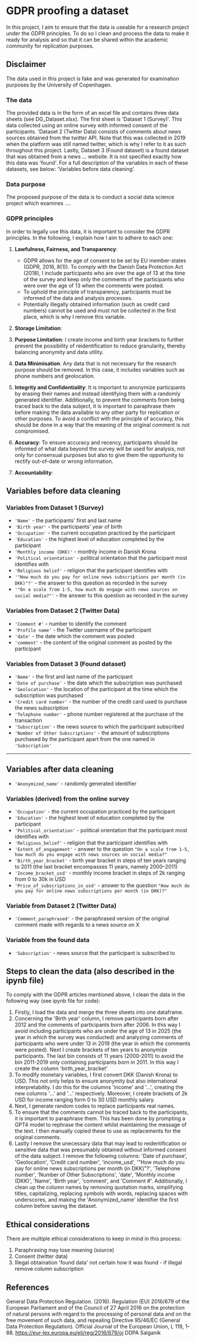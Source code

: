 # GDPR proofing a dataset

In this project, I aim to ensure that the data is useable for a research project under the GDPR principles. To do so I clean and process the data to make it ready for analysis and so that it can be shared within the academic community for replication purposes. 

## Disclaimer
The data used in this project is fake and was generated for examination purposes by the University of Copenhagen. 

### The data 
The provided data is in the form of an excel file and contains three data sheets (see DG_Dataset.xlsx). The first sheet is 'Dataset 1 (Survey)'. This data collected using an online survey with informed consent of the participants. 'Dataset 2 (Twitter Data) consists of comments about news sources obtained from the twitter API. Note that this was collected in 2019 when the platform was still named twitter, which is why I refer to it as such throughout this project. Lastly, Dataset 3 (Found dataset) is a found dataset that was obtained from a news ... website. It is not specified exactly how this data was 'found'. For a full description of the variables in each of these datasets, see below: 'Variables before data cleaning'. 

### Data purpose
The proposed purpose of the data is to conduct a social data science project which examines .... 

### GDPR principles

In order to legally use this data, it is important to consider the GDPR principles. In the following, I explain how I aim to adhere to each one: 

1. **Lawfulness, Fairness, and Transparency**:
   - GDPR allows for the age of consent to be set by EU member-states (GDPR, 2016, 8(1)). To comply with the Danish Data Protection Act (2018), I include participants who are over the age of 13 at the time of the survey and keep only the comments of the participants who were over the age of 13 when the comments were posted.
   - To uphold the principle of transparency, participants must be informed of the data and analysis processes.
   - Potentially illegally obtained information (such as credit card numbers) cannot be used and must not be collected in the first place, which is why I remove this variable.

2. **Storage Limitation**:

3. **Purpose Limitation**: I create income and birth year brackets to further prevent the possibility of reidentification to reduce granularity, thereby balancing anonymity and data utility.

4. **Data Minimisation**: Any data that is not necessary for the research purpose should be removed. In this case, it includes variables such as phone numbers and geolocation.

5. **Integrity and Confidentiality**: It is important to anonymize participants by erasing their names and instead identifying them with a randomly generated identifier. Additionally, to prevent the comments from being traced back to the data subject, it is important to paraphrase them before making the data available to any other party for replication or other purposes. To avoid a conflict with the principle of accuracy, this should be done in a way that the meaning of the original comment is not compromised. 

6. **Accuracy**: To ensure accuracy and recency, participants should be informed of what data beyond the survey will be used for analysis, not only for consensual purposes but also to give them the opportunity to rectify out-of-date or wrong information. 

7. **Accountability**: 


## Variables before data cleaning 

### Variables from Dataset 1 (Survey)
- `'Name'` - the participants' first and last name  
- `'Birth year'` - the participants' year of birth  
- `'Occupation'` - the current occupation practiced by the participant  
- `'Education'` - the highest level of education completed by the participant  
- `'Monthly income (DKK)'` - monthly income in Danish Krona  
- `'Political orientation'` - political orientation that the participant most identifies with  
- `'Religious belief'` - religion that the participant identifies with  
- `'"How much do you pay for online news subscriptions per month (in DKK)"?'` - the answer to this question as recorded in the survey  
- `'"On a scale from 1-5, how much do engage with news sources on social media?"'` - the answer to this question as recorded in the survey  

### Variables from Dataset 2 (Twitter Data)
- `'Comment #'` - number to identify the comment  
- `'Profile name'` - the Twitter username of the participant  
- `'date'` - the date which the comment was posted  
- `'comment'` - the content of the original comment as posted by the participant  

### Variables from Dataset 3 (Found dataset)
- `'Name'` - the first and last name of the participant  
- `'Date of purchase'` - the date which the subscription was purchased  
- `'Geolocation'` - the location of the participant at the time which the subscription was purchased  
- `'Credit card number'` - the number of the credit card used to purchase the news subscription  
- `'Telephone number'` - phone number registered at the purchase of the transaction  
- `'Subscription'` - the news source to which the participant subscribed  
- `'Number of Other Subscriptions'` - the amount of subscriptions purchased by the participant apart from the one named in `'Subscription'`  

---

## Variables after data cleaning

- `'Anonymized_name'` - randomly generated identifier  

### Variables (derived) from the online survey
- `'Occupation'` - the current occupation practiced by the participant  
- `'Education'` - the highest level of education completed by the participant  
- `'Political_orientation'` - political orientation that the participant most identifies with  
- `'Religious_belief'` - religion that the participant identifies with  
- `'Extent_of_engagement'` - answer to the question `"On a scale from 1-5, how much do you engage with news sources on social media?"`  
- `'Birth_year_bracket'` - birth year bracket in steps of ten years ranging to 2011 (the last bracket encompasses 11 years, namely 2000–2011)  
- `'Income_bracket_usd'` - monthly income bracket in steps of 2k ranging from 0 to 30k in USD  
- `'Price_of_subscriptions_in_usd'` - answer to the question `"How much do you pay for online news subscriptions per month (in DKK)?"`  

### Variable from Dataset 2 (Twitter Data)
- `'Comment_paraphrased'` - the paraphrased version of the original comment made with regards to a news source on X  

### Variable from the found data
- `'Subscription'` - news source that the participant is subscribed to  

## Steps to clean the data (also described in the ipynb file)
To comply with the GDPR articles mentioned above, I clean the data in the following way (see ipynb file for code):
1. Firstly, I load the data and merge the three sheets into one dataframe.
2. Concerning the 'Birth year' column, I remove participants born after 2012 and the comments of participants born after 2006. In this way I avoid including participants who are under the age of 13 in 2025 (the year in which the survey was conducted) and analyzing comments of participants who were under 13 in 2019 (the year in which the comments were posted). Next I create brackets of ten years to anonymize participants. The last bin consists of 11 years (2000-2011) to avoid the bin 2011-2019 only containing participants born in 2011. In this way I create the column 'birth_year_bracket'
3. To modify monetary variables, I first convert DKK (Danish Krona) to USD. This not only helps to ensure anonymity but also international interpretability. I do this for the columns 'income' and '...', creating the new columns '...' and '...' respectively. Moreover, I create brackets of 2k USD for income ranging form 0 to 30 USD monthly salary.  
4. Next, I generate random codes to replace participants real names.
5. To ensure that the comments cannot be traced back to the participants, it is important to paraphrase them. This has been done by prompting a GPT4 model to rephrase the content whilst maintaining the message of the text. I then manually copied these to use as replacements for the original comments.
6. Lastly I remove the unecessary data that may lead to reidentification or sensitive data that was presumably obtained without informed consent of the data subject. I remove the following columns: 'Date of purchase', 'Geolocation', 'Credit card number', 'income_usd', '"How much do you pay for online news subscriptions per month (in DKK)"?', 'Telephone number', 'Number of Other Subscriptions', 'date', 'Monthly income (DKK)', 'Name', 'Birth year', 'comment', and 'Comment #'. Additionally, I clean up the column names by removing quotation marks, simplifying titles, capitalizing, replacing symbols with words, replacing spaces with underscores, and making the 'Anonymized_name' identifier the first column before saving the dataset. 

## Ethical considerations
There are multiple ethical considerations to keep in mind in this process:
1. Paraphrasing may lose meaning (source)
2. Consent (twitter data)
3. Illegal obtaination 'found data' not certain how it was found - if illegal remove column subscription 

## References
General Data Protection Regulation. (2016). Regulation (EU) 2016/679 of the European Parliament and of the Council of 27 April 2016 on the protection of natural persons with regard to the processing of personal data and on the free movement of such data, and repealing Directive 95/46/EC (General Data Protection Regulation). Official Journal of the European Union, L 119, 1–88. https://eur-lex.europa.eu/eli/reg/2016/679/oj
DDPA 
Salganik 
